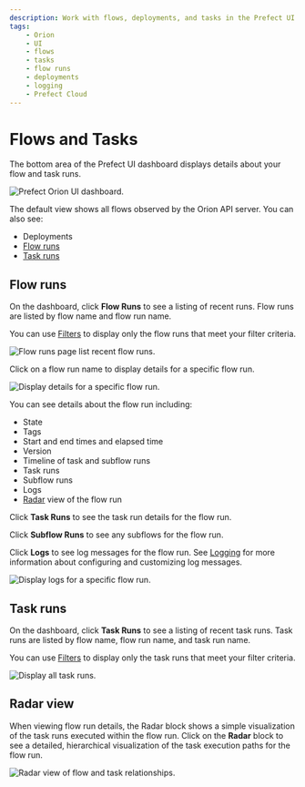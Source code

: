 ```yaml
---
description: Work with flows, deployments, and tasks in the Prefect UI and Prefect Cloud.
tags:
    - Orion
    - UI
    - flows
    - tasks
    - flow runs
    - deployments
    - logging
    - Prefect Cloud
---
```


# Flows and Tasks

The bottom area of the Prefect UI dashboard displays details about your flow and task runs.

![Prefect Orion UI dashboard.](/img/ui/orion-dash-details.png)

The default view shows all flows observed by the Orion API server. You can also see:

- Deployments
- [Flow runs](#flow-runs)
- [Task runs](#task-runs)

## Flow runs

On the dashboard, click **Flow Runs** to see a listing of recent runs. Flow runs are listed by flow name and flow run name.

You can use [Filters](/ui/filters/) to display only the flow runs that meet your filter criteria.

![Flow runs page list recent flow runs.](/img/ui/orion-flow-runs.png)

Click on a flow run name to display details for a specific flow run. 

![Display details for a specific flow run.](/img/ui/orion-flow-run-details.png)

You can see details about the flow run including:

- State
- Tags
- Start and end times and elapsed time
- Version
- Timeline of task and subflow runs
- Task runs
- Subflow runs
- Logs
- [Radar](#radar-view) view of the flow run

Click **Task Runs** to see the task run details for the flow run.

Click **Subflow Runs** to see any subflows for the flow run.

Click **Logs** to see log messages for the flow run. See [Logging](/concepts/logs/) for more information about configuring and customizing log messages.

![Display logs for a specific flow run.](/img/ui/orion-flow-run-logs.png)

## Task runs

On the dashboard, click **Task Runs** to see a listing of recent task runs. Task runs are listed by flow name, flow run name, and task run name.

You can use [Filters](/ui/filters/) to display only the task runs that meet your filter criteria.

![Display all task runs.](/img/ui/orion-task-runs.png)

## Radar view

When viewing flow run details, the Radar block shows a simple visualization of the task runs executed within the flow run. Click on the **Radar** block to see a detailed, hierarchical visualization of the task execution paths for the flow run.

![Radar view of flow and task relationships.](/img/ui/orion-flow-radar.png)